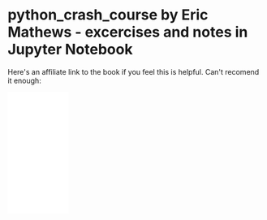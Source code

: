 # python_crash_course by Eric Mathews - excercises and notes in Jupyter Notebook

Here's an affiliate link to the book if you feel this is helpful. Can't recomend it enough:
<div>
<iframe sandbox="allow-popups allow-scripts allow-modals allow-forms allow-same-origin" style="width:120px;height:240px;" marginwidth="0" marginheight="0" scrolling="no" frameborder="0" src="//ws-eu.amazon-adsystem.com/widgets/q?ServiceVersion=20070822&OneJS=1&Operation=GetAdHtml&MarketPlace=GB&source=ss&ref=as_ss_li_til&ad_type=product_link&tracking_id=albertfit-21&language=en_GB&marketplace=amazon&region=GB&placement=1718502702&asins=1718502702&linkId=7b04a4e5a4bbaf35b746d348177128d1&show_border=true&link_opens_in_new_window=true"></iframe>
</div>
